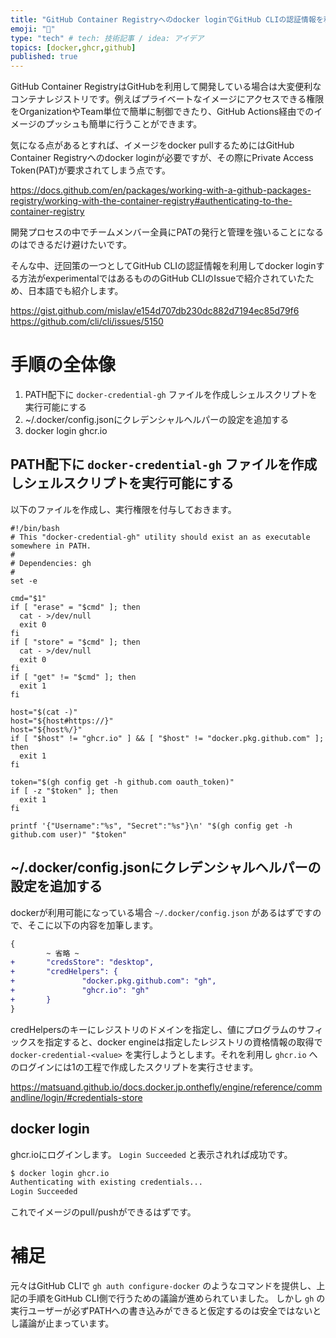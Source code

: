 ```yaml
---
title: "GitHub Container Registryへのdocker loginでGitHub CLIの認証情報を利用する"
emoji: "🌊"
type: "tech" # tech: 技術記事 / idea: アイデア
topics: [docker,ghcr,github]
published: true
---
```


GitHub Container RegistryはGitHubを利用して開発している場合は大変便利なコンテナレジストリです。例えばプライベートなイメージにアクセスできる権限をOrganizationやTeam単位で簡単に制御できたり、GitHub Actions経由でのイメージのプッシュも簡単に行うことができます。

気になる点があるとすれば、イメージをdocker pullするためにはGitHub Container Registryへのdocker loginが必要ですが、その際にPrivate Access Token(PAT)が要求されてしまう点です。

https://docs.github.com/en/packages/working-with-a-github-packages-registry/working-with-the-container-registry#authenticating-to-the-container-registry

開発プロセスの中でチームメンバー全員にPATの発行と管理を強いることになるのはできるだけ避けたいです。

そんな中、迂回策の一つとしてGitHub CLIの認証情報を利用してdocker loginする方法がexperimentalではあるもののGitHub CLIのIssueで紹介されていたため、日本語でも紹介します。

https://gist.github.com/mislav/e154d707db230dc882d7194ec85d79f6
https://github.com/cli/cli/issues/5150

# 手順の全体像

1. PATH配下に `docker-credential-gh` ファイルを作成しシェルスクリプトを実行可能にする
2. ~/.docker/config.jsonにクレデンシャルヘルパーの設定を追加する
3. docker login ghcr.io

## PATH配下に `docker-credential-gh` ファイルを作成しシェルスクリプトを実行可能にする

以下のファイルを作成し、実行権限を付与しておきます。

```bash:/usr/local/bin/docker-credential-gh
#!/bin/bash
# This "docker-credential-gh" utility should exist an as executable somewhere in PATH.
#
# Dependencies: gh
#
set -e

cmd="$1"
if [ "erase" = "$cmd" ]; then
  cat - >/dev/null
  exit 0
fi
if [ "store" = "$cmd" ]; then
  cat - >/dev/null
  exit 0
fi
if [ "get" != "$cmd" ]; then
  exit 1
fi

host="$(cat -)"
host="${host#https://}"
host="${host%/}"
if [ "$host" != "ghcr.io" ] && [ "$host" != "docker.pkg.github.com" ]; then
  exit 1
fi

token="$(gh config get -h github.com oauth_token)"
if [ -z "$token" ]; then
  exit 1
fi

printf '{"Username":"%s", "Secret":"%s"}\n' "$(gh config get -h github.com user)" "$token"
```

## ~/.docker/config.jsonにクレデンシャルヘルパーの設定を追加する

dockerが利用可能になっている場合 `~/.docker/config.json` があるはずですので、そこに以下の内容を加筆します。

```diff json:~/.docker.config.json
{
        ~ 省略 ~
+       "credsStore": "desktop",
+       "credHelpers": {
+               "docker.pkg.github.com": "gh",
+               "ghcr.io": "gh"
+       }
}
```

credHelpersのキーにレジストリのドメインを指定し、値にプログラムのサフィックスを指定すると、docker engineは指定したレジストリの資格情報の取得で `docker-credential-<value>` を実行しようとします。それを利用し `ghcr.io` へのログインには1の工程で作成したスクリプトを実行させます。

https://matsuand.github.io/docs.docker.jp.onthefly/engine/reference/commandline/login/#credentials-store

## docker login

ghcr.ioにログインします。 `Login Succeeded` と表示されれば成功です。

```bash
$ docker login ghcr.io
Authenticating with existing credentials...
Login Succeeded
```

これでイメージのpull/pushができるはずです。

# 補足

元々はGitHub CLIで `gh auth configure-docker` のようなコマンドを提供し、上記の手順をGitHub CLI側で行うための議論が進められていました。
しかし `gh` の実行ユーザーが必ずPATHへの書き込みができると仮定するのは安全ではないとし議論が止まっています。
